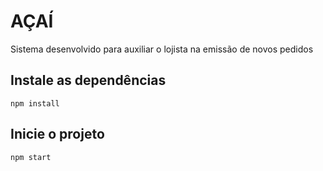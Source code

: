 # AÇAÍ
Sistema desenvolvido para auxiliar o lojista na emissão de novos pedidos

## Instale as dependências
```
npm install
```

## Inicie o projeto
```
npm start
```
